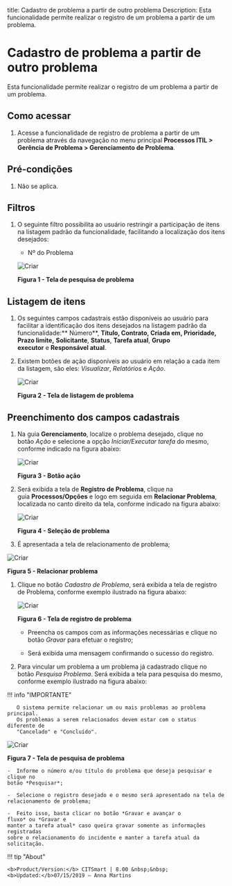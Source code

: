 title: Cadastro de problema a partir de outro problema
Description: Esta funcionalidade permite realizar o registro de um problema a
partir de um problema.

# Cadastro de problema a partir de outro problema

Esta funcionalidade permite realizar o registro de um problema a partir de um
problema.

Como acessar
------------

1.  Acesse a funcionalidade de registro de problema a partir de um problema
    através da navegação no menu principal **Processos ITIL > Gerência de
    Problema > Gerenciamento de Problema**.

Pré-condições
-------------

1.  Não se aplica.

Filtros
-------

1.  O seguinte filtro possibilita ao usuário restringir a participação de itens
    na listagem padrão da funcionalidade, facilitando a localização dos itens
    desejados:

    -  Nº do Problema

    ![Criar](images/another-1.png)
    
    **Figura 1 - Tela de pesquisa de problema**

Listagem de itens
-----------------

1.  Os seguintes campos cadastrais estão disponíveis ao usuário para facilitar a
    identificação dos itens desejados na listagem padrão da
    funcionalidade:** Número**, **Título, Contrato, Criada em, Prioridade, Prazo
    limite,** **Solicitante**, **Status**, **Tarefa atual**, **Grupo
    executor** e **Responsável atual**.

2.  Existem botões de ação disponíveis ao usuário em relação a cada item da
    listagem, são eles: *Visualizar*, *Relatórios* e *Ação*.

    ![Criar](images/another-1.png)

    **Figura 2 - Tela de listagem de problema**

Preenchimento dos campos cadastrais
-----------------------------------

1.  Na guia **Gerenciamento**, localize o problema desejado, clique no
    botão *Ação* e selecione a opção *Iniciar/Executar tarefa* do mesmo,
    conforme indicado na figura abaixo:

    ![Criar](images/another-3.png)
    
    **Figura 3 - Botão ação**

1.  Será exibida a tela de **Registro de Problema**, clique na
    guia **Processos/Opções** e logo em seguida em **Relacionar Problema**,
    localizada no canto direito da tela, conforme indicado na figura abaixo:

    ![Criar](images/another-4.png)

    **Figura 4 - Seleção de problema**

1.  É apresentada a tela de relacionamento de problema;

   ![Criar](images/another-5.png)
   
   **Figura 5 - Relacionar problema**

1.  Clique no botão *Cadastro de Problema*, será exibida a tela de registro de
    Problema, conforme exemplo ilustrado na figura abaixo:

    ![Criar](images/another-6.png)

    **Figura 6 - Tela de registro de problema**

    -  Preencha os campos com as informações necessárias e clique no
    botão *Gravar* para efetuar o registro;

    -  Será exibida uma mensagem confirmando o sucesso do registro.

1.  Para vincular um problema a um problema já cadastrado clique no
    botão *Pesquisa Problema*. Será exibida a tela para pesquisa do mesmo,
    conforme exemplo ilustrado na figura abaixo:

   !!! info "IMPORTANTE"

       O sistema permite relacionar um ou mais problemas ao problema principal.
       Os problemas a serem relacionados devem estar com o status diferente de
       "Cancelado" e "Concluído".

   ![Criar](images/another-7.png)
   
   **Figura 7 - Tela de pesquisa de problema**

    -  Informe o número e/ou título do problema que deseja pesquisar e clique no
    botão *Pesquisar*;

    -  Selecione o registro desejado e o mesmo será apresentado na tela de
    relacionamento de problema;

    -  Feito isso, basta clicar no botão *Gravar e avançar o fluxo* ou *Gravar e
    manter a tarefa atual* caso queira gravar somente as informações registradas
    sobre o relacionamento do incidente e manter a tarefa atual da solicitação.


!!! tip "About"

    <b>Product/Version:</b> CITSmart | 8.00 &nbsp;&nbsp;
    <b>Updated:</b>07/15/2019 – Anna Martins
